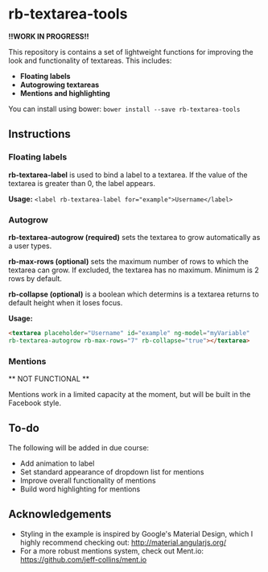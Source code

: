 # rb-textarea-tools

**!!WORK IN PROGRESS!!**

This repository is contains a set of lightweight functions for improving the look and functionality of textareas.
This includes:
- **Floating labels**
- **Autogrowing textareas**
- **Mentions and highlighting**

You can install using bower: `bower install --save rb-textarea-tools`

## Instructions

### Floating labels

**rb-textarea-label** is used to bind a label to a textarea. If the value of the textarea is greater than 0, the label appears.

**Usage:** `<label rb-textarea-label for="example">Username</label>`

### Autogrow

**rb-textarea-autogrow (required)** sets the textarea to grow automatically as a user types.

**rb-max-rows (optional)** sets the maximum number of rows to which the textarea can grow. If excluded, the textarea has no maximum. Minimum is 2 rows by default.

**rb-collapse (optional)** is a boolean which determins is a textarea returns to default height when it loses focus.

**Usage:** 

````html
<textarea placeholder="Username" id="example" ng-model="myVariable" 
rb-textarea-autogrow rb-max-rows="7" rb-collapse="true"></textarea>
````

### Mentions
** NOT FUNCTIONAL **

Mentions work in a limited capacity at the moment, but will be built in the Facebook style.

## To-do

The following will be added in due course:
- Add animation to label
- Set standard appearance of dropdown list for mentions
- Improve overall functionality of mentions
- Build word highlighting for mentions

## Acknowledgements

- Styling in the example is inspired by Google's Material Design, which I highly recommend checking out: http://material.angularjs.org/
- For a more robust mentions system, check out Ment.io: https://github.com/jeff-collins/ment.io
